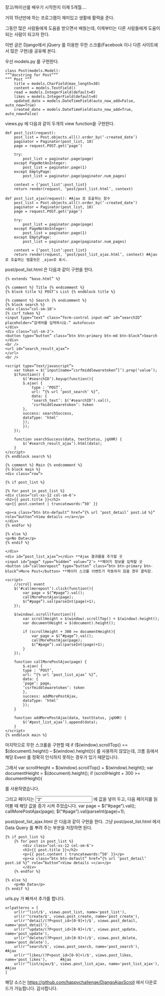 장고/파이선를 배우기 시작한지 이제 5개월….

거의 15년만에 하는 프로그램이 재미있고 생활에 활력을 준다.

그동안 많은 사람들에게 도움을 받으면서 배웠는데, 이제부터는 다른 사람들에게 도움이 되는 사람이 되고자 한다.

이번 글은 Django에서 jQuery 를 이용한 무한 스크롤(Facebook 이나 다른 사이트에서 많은 구현)을 공유해 본다.

우선 models.py 를 구현한다.

    class Post(models.Model):
    “””docstring for Post”””
    “”” Post “””
        title = models.CharField(max_length=30)
        content = models.TextField()
        read = models.IntegerField(default=0)
        likes = models.IntegerField(default=0)
        updated_date = models.DateTimeField(auto_now_add=False, auto_now=True)
        created_date = models.DateTimeField(auto_now_add=True, auto_now=False)

views.py 에 다음과 같이 두개의 view function을 구현한다.

    def post_list(request):
        post_list = Post.objects.all().order_by(‘-created_date’)
        paginator = Paginator(post_list, 10)
        page = request.POST.get(‘page’)

        try:
            post_list = paginator.page(page)
        except PageNotAnInteger:
            post_list = paginator.page(1)
        except EmptyPage:
            post_list = paginator.page(paginator.num_pages)

        context = {‘post_list’:post_list}
        return render(request, ‘post/post_list.html’, context)

    def post_list_ajax(request): #Ajax 로 호출하는 함수
        post_list = Post.objects.all().order_by(‘-created_date’)
        paginator = Paginator(post_list, 10)
        page = request.POST.get(‘page’)

        try:
            post_list = paginator.page(page)
        except PageNotAnInteger:
            post_list = paginator.page(1)
        except EmptyPage:
            post_list = paginator.page(paginator.num_pages)

        context = {‘post_list’:post_list}
        return render(request, ‘post/post_list_ajax.html’, context) #Ajax 로 호출하는 템플릿은 _ajax로 표시.

post/post_list.html 은 다음과 같이 구현을 한다.

    {% extends “base.html” %}

    {% comment %} Title {% endcomment %}
    {% block title %} POST’s List {% endblock title %}

    {% comment %} Search {% endcomment %}
    {% block search %}
    <div class=”col-sm-10″>
    {% csrf_token %}
    <input type=”text” class=”form-control input-md” id=”searchID” placeholder=”검색어를 입력하시요.” autofocus>
    </div>
    <div class=”col-sm-2″>
    <button type=”button” class=”btn btn-primary btn-md btn-block”>Search
    </div>
    <br />
    <url id=”search_result_ajax”>
    </url>
    <br />

    <script type=”text/javascript”>
        var token = $(‘input[name=”csrfmiddlewaretoken”]’).prop(‘value’);
        $(function() {
            $(‘#searchID’).keyup(function(){
            $.ajax( {
                type : ‘POST’,
                url: “{% url ‘post_search’ %}”,
                data: {
                ‘search_text’: $(‘#searchID’).val(),
                ‘csrfmiddlewaretoken’: token
            },
            success: searchSuccess,
            dataType: ‘html’
            });
            });
        });

        function searchSuccess(data, textStatus, jqXHR) {
            $(‘#search_result_ajax’).html(data);
        }
    </script>
    {% endblock search %}

    {% comment %} Main {% endcomment %}
    {% block main %}
    <div class=”row”>

    {% if post_list %}

    {% for post in post_list %}
    <div class=”col-xs-12 col-sm-6″>
    <h2>{{ post.title }}</h2>
    <p>{{ post.content | truncatewords:”50″ }}

    <p><a class=”btn btn-default” href=”{% url ‘post_detail’ post.id %}” role=”button”>View details »</a></p>
    </div>
    {% endfor %}

    {% else %}
    <p>No Data</p>
    {% endif %}

    </div>
    <div id=”post_list_ajax”></div> **Ajax 결과물을 추가할 곳
    <input id=”page” type=”hidden” value=”2″> **페이지 정보를 입력할 곳
    <button id=”callmorepost” type=”button” class=”btn btn-primary btn-block”>More Post</button> **페이지 스크롤 이벤트가 작동하지 않을 경우 클릭함.

    <script>
        //scroll event
        $(‘#callmorepost’).click(function(){
            var page = $(“#page”).val();
            callMorePostAjax(page);
            $(“#page”).val(parseInt(page)+1);
        });

        $(window).scroll(function(){
            var scrollHeight = $(window).scrollTop() + $(window).height();
            var documentHeight = $(document).height();
            
            if (scrollHeight + 300 >= documentHeight){
                var page = $(“#page”).val();
                callMorePostAjax(page);
                $(“#page”).val(parseInt(page)+1);
            }
        });

        function callMorePostAjax(page) {
            $.ajax( {
            type : ‘POST’,
            url: “{% url ‘post_list_ajax’ %}”,
            data: {
            ‘page’: page,
            ‘csrfmiddlewaretoken’: token
            },
            success: addMorePostAjax,
            dataType: ‘html’
            });
        }

        function addMorePostAjax(data, textStatus, jqXHR) {
            $(‘#post_list_ajax’).append(data);
        } 
    </script>
    {% endblock main %}

마지막으로 무한 스크롤을 구현할 때
if ($(window).scrollTop() == $(document).height() – $(window).height()){
를 사용하지 않았는데, 크롬 등에서 해당 Event 를 정확히 인식하지 못하는 경우가 있기 때문입니다.

그래서
var scrollHeight = $(window).scrollTop() + $(window).height();
var documentHeight = $(document).height();
if (scrollHeight + 300 >= documentHeight){

를 사용하였습니다.

그리고 페이지는 <input id=”page” type=”hidden” value=”2″> 에 값을 넣어 두고, 다음 페이지를 읽어볼 때 해당 값을 증가 시켜 주었습니다.
var page = $(“#page”).val();
callMorePostAjax(page);
$(“#page”).val(parseInt(page)+1);

post/post_list_ajax.html 은 다음과 같이 구현을 한다.
그냥 post/post_list.html 에서 Data Query 를 뿌려 주는 부분을 저장하면 된다.

    {% if post_list %}
        {% for post in post_list %}
            <div class=”col-xs-12 col-sm-6″>
            <h2>{{ post.title }}</h2>
            <p>{{ post.content | truncatewords:”50″ }}</p>
            <p><a class=”btn btn-default” href=”{% url ‘post_detail’ post.id %}” role=”button”>View details »</a></p>
            </div>
        {% endfor %}

    {% else %}
        <p>No Data</p>
    {% endif %}

urls.py 가 빠져서 추가를 합니다.

    urlpatterns = [
        url(r'^list/$', views.post_list, name='post_list'),
        url(r'^create/$', views.post_create, name='post_create'),
        url(r'^detail/(?P<post_id>[0-9]+)/$', views.post_detail, name='post_detail'),
        url(r'^update/(?P<post_id>[0-9]+)/$', views.post_update, name='post_update'),
        url(r'^delete/(?P<post_id>[0-9]+)/$', views.post_delete, name='post_delete'),
        url(r'^search/$', views.post_search, name='post_search'),                       #Ajax 
        url(r'^likes/(?P<post_id>[0-9]+)/$', views.post_likes, name='post_likes'),      #Ajax 
        url(r'^list/ajax/$', views.post_list_ajax, name='post_list_ajax'),              #Ajax 
    ]

해당 소스는 https://github.com/happychallenge/DjangoAjaxScroll 에서 다운로드가 가능합니다.
감사합니다.
